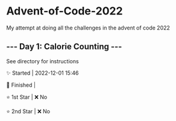 # Advent-of-Code-2022
My attempt at doing all the challenges in the advent of code 2022
## --- Day 1: Calorie Counting ---

See directory for instructions

✨ Started  | 2022-12-01 15:46

🎯 Finished | 

⭐ 1st Star | ❌ No

⭐ 2nd Star | ❌ No
